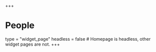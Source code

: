 +++
# People
type = "widget_page"
headless = false  # Homepage is headless, other widget pages are not.
+++
